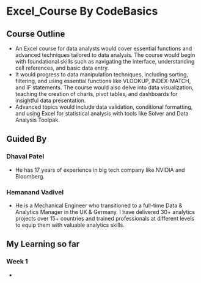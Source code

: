 # Excel_Course By CodeBasics
## Course Outline 
- An Excel course for data analysts would cover essential functions and advanced techniques tailored to data analysis. The course would begin with foundational skills such as navigating the interface, understanding cell references, and basic data entry.
- It would progress to data manipulation techniques, including sorting, filtering, and using essential functions like VLOOKUP, INDEX-MATCH, and IF statements. The course would also delve into data visualization, teaching the creation of charts, pivot tables, and dashboards for insightful data presentation.
- Advanced topics would include data validation, conditional formatting, and using Excel for statistical analysis with tools like Solver and Data Analysis Toolpak.
## Guided By
### Dhaval Patel
- He has 17 years of experience in big tech company like NVIDIA and Bloomberg.
### Hemanand Vadivel
- He is a Mechanical Engineer who transitioned to a full-time Data & Analytics Manager in the UK & Germany. I have delivered 30+ analytics projects over 15+ countries and trained professionals at different levels to equip them with valuable analytics skills.
## My Learning  so far
### Week 1
- 
